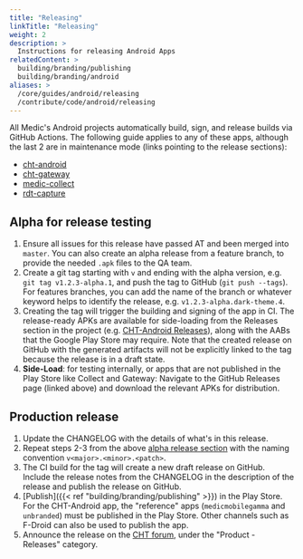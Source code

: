 ```yaml
---
title: "Releasing"
linkTitle: "Releasing"
weight: 2
description: >
  Instructions for releasing Android Apps
relatedContent: >
  building/branding/publishing
  building/branding/android
aliases: >
  /core/guides/android/releasing
  /contribute/code/android/releasing
---
```


All Medic's Android projects automatically build, sign, and release builds via GitHub Actions. The following guide applies to any of these apps, although the last 2 are in maintenance mode (links pointing to the release sections):

   * [cht-android](https://github.com/medic/cht-android/releases)
   * [cht-gateway](https://github.com/medic/cht-gateway/releases)
   * [medic-collect](https://github.com/medic/medic-collect/releases)
   * [rdt-capture](https://github.com/medic/rdt-capture/releases)

## Alpha for release testing

1. Ensure all issues for this release have passed AT and been merged into `master`. You can also create an alpha release from a feature branch, to provide the needed `.apk` files to the QA team.
2. Create a git tag starting with `v` and ending with the alpha version, e.g. `git tag v1.2.3-alpha.1`, and push the tag to GitHub (`git push --tags`). For features branches, you can add the name of the branch or whatever keyword helps to identify the release, e.g. `v1.2.3-alpha.dark-theme.4`.
3. Creating the tag will trigger the building and signing of the app in CI. The release-ready APKs are available for side-loading from the Releases section in the project (e.g. [CHT-Android Releases](https://github.com/medic/cht-android/releases)), along with the AABs that the Google Play Store may require. Note that the created release on GitHub with the generated artifacts will not be explicitly linked to the tag because the release is in a draft state.
4. **Side-Load**: for testing internally, or apps that are not published in the Play Store like Collect and Gateway: Navigate to the GitHub Releases page (linked above) and download the relevant APKs for distribution.


## Production release

1. Update the CHANGELOG with the details of what's in this release.
1. Repeat steps 2-3 from the above [alpha release section](#alpha-for-release-testing) with the naming convention `v<major>.<minor>.<patch>`.
1. The CI build for the tag will create a new draft release on GitHub.  Include the release notes from the CHANGELOG in the description of the release and publish the release on GitHub.
1. [Publish]({{< ref "building/branding/publishing" >}}) in the Play Store. For the CHT-Android app, the "reference" apps (`medicmobilegamma` and `unbranded`) must be published in the Play Store. Other channels such as F-Droid can also be used to publish the app.
1. Announce the release on the [CHT forum](https://forum.communityhealthtoolkit.org), under the "Product - Releases" category.
